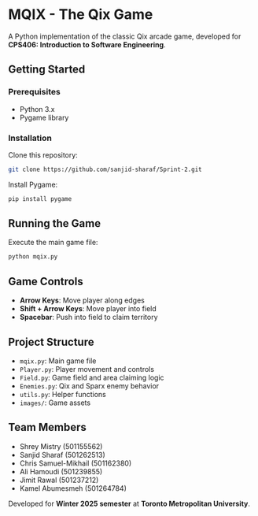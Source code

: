 # MQIX - The Qix Game

A Python implementation of the classic Qix arcade game, developed for **CPS406: Introduction to Software Engineering**.

## Getting Started

### Prerequisites

- Python 3.x  
- Pygame library

### Installation

Clone this repository:
```bash
git clone https://github.com/sanjid-sharaf/Sprint-2.git
```

Install Pygame:
```bash
pip install pygame
```

## Running the Game

Execute the main game file:
```bash
python mqix.py
```

## Game Controls

- **Arrow Keys**: Move player along edges  
- **Shift + Arrow Keys**: Move player into field  
- **Spacebar**: Push into field to claim territory  

## Project Structure

- `mqix.py`: Main game file  
- `Player.py`: Player movement and controls  
- `Field.py`: Game field and area claiming logic  
- `Enemies.py`: Qix and Sparx enemy behavior  
- `utils.py`: Helper functions  
- `images/`: Game assets  

## Team Members

- Shrey Mistry (501155562)  
- Sanjid Sharaf (501262513)  
- Chris Samuel-Mikhail (501162380)  
- Ali Hamoudi (501239855)  
- Jimit Rawal (501237212)  
- Kamel Abumesmeh (501264784)

Developed for **Winter 2025 semester** at **Toronto Metropolitan University**.
